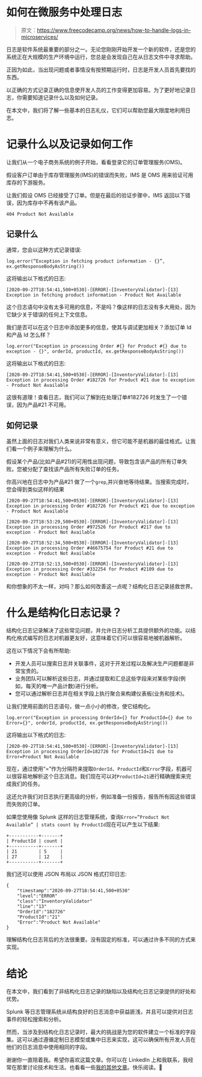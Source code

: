 # 如何在微服务中处理日志

> 原文：<https://www.freecodecamp.org/news/how-to-handle-logs-in-microservices/>

日志是软件系统最重要的部分之一。无论您刚刚开始开发一个新的软件，还是您的系统正在大规模的生产环境中运行，您总是会发现自己在从日志文件中寻求帮助。

正因为如此，当出现问题或者事情没有按预期运行时，日志是开发人员首先要找的东西。

以正确的方式记录正确的信息使开发人员的工作变得更加容易。为了更好地记录日志，你需要知道记录什么以及如何记录。

在本文中，我们将了解一些基本的日志礼仪，它们可以帮助您最大限度地利用日志。

# 记录什么以及记录如何工作

让我们从一个电子商务系统的例子开始，看看登录它的订单管理服务(OMS)。

假设客户订单由于库存管理服务(IMS)的错误而失败，IMS 是 OMS 用来验证可用库存的下游服务。

让我们假设 OMS 已经接受了订单。但是在最后的验证步骤中，IMS 返回以下错误，因为库存中不再有该产品。

`404 Product Not Available`

## 记录什么

通常，您会以这种方式记录错误:

```
log.error(“Exception in fetching product information - {}”, ex.getResponseBodyAsString())
```

这将输出以下格式的日志:

```
[2020-09-27T18:54:41,500+0530]-[ERROR]-[InventoryValidator]-[13] Exception in fetching product information - Product Not Available
```

这个日志语句中没有太多可用的信息，不是吗？像这样的日志没有多大用处，因为它缺少关于错误的任何上下文信息。

我们是否可以在这个日志中添加更多的信息，使其与调试更加相关？添加订单 Id 和产品 Id 怎么样？

```
log.error("Exception in processing Order #{} for Product #{} due to exception - {}", orderId, productId, ex.getResponseBodyAsString())
```

这将输出以下格式的日志:

```
[2020-09-27T18:54:41,500+0530]-[ERROR]-[InventoryValidator]-[13] Exception in processing Order #182726 for Product #21 due to exception - Product Not Available
```

这很有道理！查看日志，我们可以了解到在处理订单#182726 时发生了一个错误，因为产品#21 不可用。

## 如何记录

虽然上面的日志对我们人类来说非常有意义，但它可能不是机器的最佳格式。让我们看一个例子来理解为什么。

假设某个产品(比如产品#21)的可用性出现问题，导致包含该产品的所有订单失败。您被分配了查找该产品所有失败订单的任务。

你高兴地在日志中为产品#21 做了一个`grep`,并兴奋地等待结果。当搜索完成时，您会得到类似这样的结果

```
[2020-09-27T18:54:41,500+0530]-[ERROR]-[InventoryValidator]-[13] Exception in processing Order #182726 for Product #21 due to exception - Product Not Available

[2020-09-27T18:53:29,500+0530]-[ERROR]-[InventoryValidator]-[13] Exception in processing Order #972526 for Product #217 due to exception - Product Not Available

[2020-09-27T18:52:34,500+0530]-[ERROR]-[InventoryValidator]-[13] Exception in processing Order #46675754 for Product #21 due to exception - Product Not Available

[2020-09-27T18:52:13,500+0530]-[ERROR]-[InventoryValidator]-[13] Exception in processing Order #332254 for Product #2109 due to exception - Product Not Available
```

和你想象的不太一样，对吗？那么如何改善这一点呢？结构化日志记录拯救世界。

# 什么是结构化日志记录？

结构化日志记录解决了这些常见问题，并允许日志分析工具提供额外的功能。以结构化格式编写的日志对机器更友好，这意味着它们可以很容易地被机器解析。

这在以下情况下会有所帮助:

*   开发人员可以搜索日志并关联事件，这对于开发过程以及解决生产问题都是非常宝贵的。
*   业务团队可以解析这些日志，并通过提取和汇总这些字段来对某些字段(例如，每天的唯一产品计数)进行分析。
*   您可以通过解析日志并在相关字段上执行聚合来构建仪表板(业务和技术)。

让我们使用前面的日志语句，做一点小小的修改，使它结构化。

```
log.error("Exception in processing OrderId={} for ProductId={} due to Error={}", orderId, productId, ex.getResponseBodyAsString())
```

这将输出以下格式的日志:

```
[2020-09-27T18:54:41,500+0530]-[ERROR]-[InventoryValidator]-[13] Exception in processing OrderId=182726 for ProductId=21 due to Error=Product Not Available
```

现在，通过使用“=”作为分隔符来提取`OrderId`、`ProductId`和`Error`字段，机器可以很容易地解析这个日志消息。我们现在可以对`ProductId=21`进行精确搜索来完成我们的任务。

这还允许我们对日志执行更高级的分析，例如准备一份报告，报告所有因这些错误而失败的订单。

如果您使用像 Splunk 这样的日志管理系统，查询`Error=”Product Not Available” | stats count by ProductId`现在可以产生以下结果:

```
+-----------+-------+
| ProductId | count |
+-----------+-------+
| 21        | 5     |
| 27        | 12    |
+-----------+-------+
```

我们还可以使用 JSON 布局以 JSON 格式打印日志:

```
{  
    "timestamp":"2020-09-27T18:54:41,500+0530"  
    "level":"ERROR"  
    "class":"InventoryValidator"  
    "line":"13"  
    "OrderId":"182726"  
    "ProductId":"21"  
    "Error":"Product Not Available"
}
```

理解结构化日志背后的方法很重要。没有固定的标准，可以通过许多不同的方式来实现。

# 结论

在本文中，我们看到了非结构化日志记录的缺陷以及结构化日志记录提供的好处和优势。

Splunk 等日志管理系统从结构良好的日志消息中获益匪浅，并且可以提供对日志事件的轻松搜索和分析。

然而，当涉及到结构化日志记录时，最大的挑战是为您的软件建立一个标准的字段集。这可以通过遵循定制日志模型或集中日志来实现，这可以确保所有开发人员在他们的日志消息中使用相同的字段。

谢谢你一直陪着我。希望你喜欢这篇文章。你可以在 LinkedIn 上和我联系，我经常在那里讨论技术和生活。也看看一些[我的其他文章](https://www.freecodecamp.org/news/author/theawesomenayak/)。快乐阅读。🙂